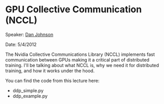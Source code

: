 # GPU Collective Communication (NCCL)

Speaker: [Dan Johnson](https://physbam.stanford.edu/~dansj/)

Date: 5/4/2012

The Nvidia Collective Communications Library (NCCL) implements fast communication between GPUs making it a critical part of distributed training. I'll be talking about what NCCL is, why we need it for distributed training, and how it works under the hood.

You can find the code from this lecture here:
 - ddp_simple.py 
 - ddp_example.py 

